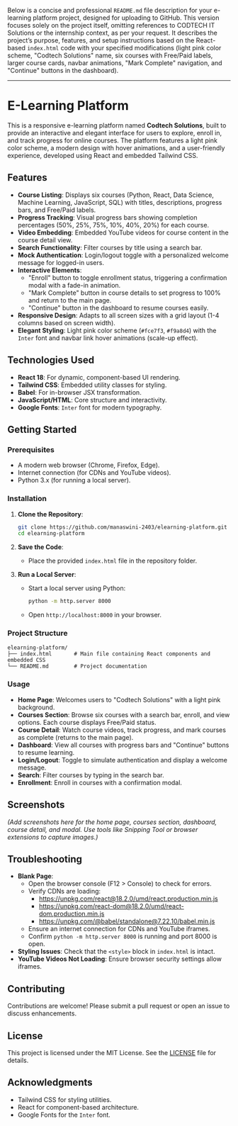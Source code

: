 Below is a concise and professional `README.md` file description for your e-learning platform project, designed for uploading to GitHub. This version focuses solely on the project itself, omitting references to CODTECH IT Solutions or the internship context, as per your request. It describes the project’s purpose, features, and setup instructions based on the React-based `index.html` code with your specified modifications (light pink color scheme, "Codtech Solutions" name, six courses with Free/Paid labels, larger course cards, navbar animations, "Mark Complete" navigation, and "Continue" buttons in the dashboard).

---

# E-Learning Platform

This is a responsive e-learning platform named **Codtech Solutions**, built to provide an interactive and elegant interface for users to explore, enroll in, and track progress for online courses. The platform features a light pink color scheme, a modern design with hover animations, and a user-friendly experience, developed using React and embedded Tailwind CSS.

## Features
- **Course Listing**: Displays six courses (Python, React, Data Science, Machine Learning, JavaScript, SQL) with titles, descriptions, progress bars, and Free/Paid labels.
- **Progress Tracking**: Visual progress bars showing completion percentages (50%, 25%, 75%, 10%, 40%, 20%) for each course.
- **Video Embedding**: Embedded YouTube videos for course content in the course detail view.
- **Search Functionality**: Filter courses by title using a search bar.
- **Mock Authentication**: Login/logout toggle with a personalized welcome message for logged-in users.
- **Interactive Elements**:
  - "Enroll" button to toggle enrollment status, triggering a confirmation modal with a fade-in animation.
  - "Mark Complete" button in course details to set progress to 100% and return to the main page.
  - "Continue" button in the dashboard to resume courses easily.
- **Responsive Design**: Adapts to all screen sizes with a grid layout (1-4 columns based on screen width).
- **Elegant Styling**: Light pink color scheme (`#fce7f3`, `#f9a8d4`) with the `Inter` font and navbar link hover animations (scale-up effect).

## Technologies Used
- **React 18**: For dynamic, component-based UI rendering.
- **Tailwind CSS**: Embedded utility classes for styling.
- **Babel**: For in-browser JSX transformation.
- **JavaScript/HTML**: Core structure and interactivity.
- **Google Fonts**: `Inter` font for modern typography.

## Getting Started

### Prerequisites
- A modern web browser (Chrome, Firefox, Edge).
- Internet connection (for CDNs and YouTube videos).
- Python 3.x (for running a local server).

### Installation
1. **Clone the Repository**:
   ```bash
   git clone https://github.com/manaswini-2403/elearning-platform.git
   cd elearning-platform
   ```

2. **Save the Code**:
   - Place the provided `index.html` file in the repository folder.

3. **Run a Local Server**:
   - Start a local server using Python:
     ```bash
     python -m http.server 8000
     ```
   - Open `http://localhost:8000` in your browser.

### Project Structure
```
elearning-platform/
├── index.html       # Main file containing React components and embedded CSS
└── README.md        # Project documentation
```

### Usage
- **Home Page**: Welcomes users to "Codtech Solutions" with a light pink background.
- **Courses Section**: Browse six courses with a search bar, enroll, and view options. Each course displays Free/Paid status.
- **Course Detail**: Watch course videos, track progress, and mark courses as complete (returns to the main page).
- **Dashboard**: View all courses with progress bars and "Continue" buttons to resume learning.
- **Login/Logout**: Toggle to simulate authentication and display a welcome message.
- **Search**: Filter courses by typing in the search bar.
- **Enrollment**: Enroll in courses with a confirmation modal.

## Screenshots
*(Add screenshots here for the home page, courses section, dashboard, course detail, and modal. Use tools like Snipping Tool or browser extensions to capture images.)*

## Troubleshooting
- **Blank Page**:
  - Open the browser console (F12 > Console) to check for errors.
  - Verify CDNs are loading:
    - https://unpkg.com/react@18.2.0/umd/react.production.min.js
    - https://unpkg.com/react-dom@18.2.0/umd/react-dom.production.min.js
    - https://unpkg.com/@babel/standalone@7.22.10/babel.min.js
  - Ensure an internet connection for CDNs and YouTube iframes.
  - Confirm `python -m http.server 8000` is running and port 8000 is open.
- **Styling Issues**: Check that the `<style>` block in `index.html` is intact.
- **YouTube Videos Not Loading**: Ensure browser security settings allow iframes.

## Contributing
Contributions are welcome! Please submit a pull request or open an issue to discuss enhancements.

## License
This project is licensed under the MIT License. See the [LICENSE](LICENSE) file for details.

## Acknowledgments
- Tailwind CSS for styling utilities.
- React for component-based architecture.
- Google Fonts for the `Inter` font.
